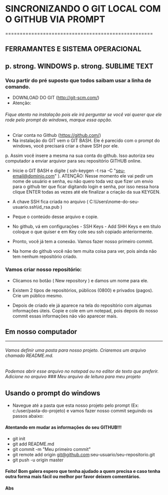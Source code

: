 # SINCRONIZANDO O GIT LOCAL COM O GITHUB VIA PROMPT
===================================================

## FERRAMANTES E SISTEMA OPERACIONAL
p. strong. WINDOWS
p. strong. SUBLIME TEXT
-------------------------------------

### Vou partir do pré suposto que todos saibam usar a linha de comando.

* DOWNLOAD DO GIT (http://git-scm.com/)
* Atenção: 
###### Fique atento na instalação pois ele irá perguntar se você vai querer que ele rode pelo prompt do windows, marque essa opção.

* Criar conta no Github (https://github.com/)
* Na instalação do GIT vem o GIT BASH. Ele é parecido com o prompt do windows, você precisará criar a chave SSH por ele.

p. Assim você insere a mesma na sua conta do github. Isso autoriza seu computador a enviar arquivor para seu repositório GITHUB online.

* Inicie o GIT BASH e digite ( ssh-keygen -t rsa -C "seu-email@dominio.com" ). ATENÇÃO: Nesse momento ele vai pedir um nome de usuário e senha, eu não quero toda vez que fizer um envio para o github ter que ficar digitando login e senha, por isso nessa hora clique ENTER todas as vezes até ele finalizar a criação da sua KEYGEN.

* A chave SSH fica criada no arquivo ( C:\Users\nome-do-seu-usuario\.ssh\id_rsa.pub )

* Peque o conteúdo desse arquivo e copie.

* No github, vá em configurações - SSH Keys - Add SHH Keys e em título coloque o que quiser e em Key cole seu ssh copiado anteriormente.

* Pronto, você já tem a conexão. Vamos fazer nosso primeiro commit.

* Na home do github você não tem muita coisa para ver, pois ainda não tem nenhum repositório criado.

### Vamos criar nosso repositório:

* Clicamos no botão ( New repository ) e damos um nome para ele.
* Existem 2 tipos de repositórios, públicos (0800) e privados (pagos). Crie um público mesmo.

* Depois de criado ele já aparece na tela do repositório com algumas informações úteis. Copie e cole em um notepad, pois depois do nosso commit essas informações não vão aparecer mais.

## Em nosso computador
-----------------------

###### Vamos definir uma pasta para nosso projeto. Criaremos um arquivo chamado README.md.
###### Podemos abrir esse arquivo no notepad ou no editor de texto que preferir. Adicione no arquivo ### Meu arquivo de leitura para meu projeto

## Usando o prompt do windows

* Navegue até a pasta que esta nosso projeto pelo prompt (Ex: c:/user/pasta-do-projeto) e vamos fazer nosso commit seguindo os passos abaixo:
#### Atentando em mudar as informações do seu GITHUB!!!

* git init
* git add README.md
* git commit -m "Meu primeiro commit"
* git remote add origin git@github.com:seu-usuario/seu-repositorio.git
* git push -u origin master

#### Feito! Bom galera espero que tenha ajudado a quem precisa e caso tenha outra forma mais  fácil ou melhor por favor deixem comentários.
#### Abs